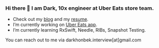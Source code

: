 ### Hi there 👋 I am Dark, 10x engineer at Uber Eats store team.

- Check out my [blog](https://t.me/tenxengineer) and my [resume](https://gist.github.com/darhonbek/208df5a3113fa73e1f03647b407be1e7).
- I’m currently working on [Uber Eats app](https://apps.apple.com/us/app/uber-eats-food-delivery/id1058959277).
- I’m currently learning RxSwift, Needle, RIBs, Snapshot Testing.

You can reach out to me via darkhonbek.interview[at]gmail.com
